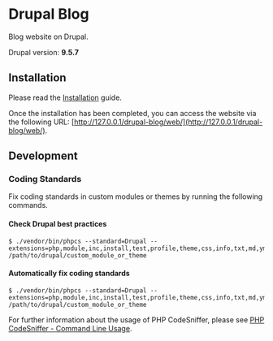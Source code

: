 # Drupal Blog #

Blog website on Drupal.

Drupal version: **9.5.7**

## Installation

Please read the [Installation](doc/installation.md) guide.

Once the installation has been completed, you can access the website via the following URL: [http://127.0.0.1/drupal-blog/web/](http://127.0.0.1/drupal-blog/web/).

## Development

### Coding Standards

Fix coding standards in custom modules or themes by running the following commands.

#### Check Drupal best practices
```
$ ./vendor/bin/phpcs --standard=Drupal --extensions=php,module,inc,install,test,profile,theme,css,info,txt,md,yml /path/to/drupal/custom_module_or_theme
```

#### Automatically fix coding standards
```
$ ./vendor/bin/phpcs --standard=Drupal --extensions=php,module,inc,install,test,profile,theme,css,info,txt,md,yml /path/to/drupal/custom_module_or_theme
```

For further information about the usage of PHP CodeSniffer, please see [PHP CodeSniffer - Command Line Usage](https://www.drupal.org/docs/contributed-modules/code-review-module/php-codesniffer-command-line-usage).

